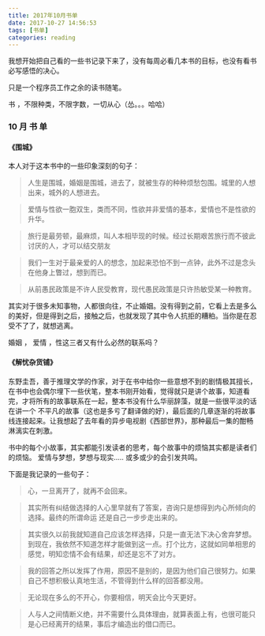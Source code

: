 ```yaml
---
title: 2017年10月书单
date: 2017-10-27 14:56:53
tags: [书单]
categories: reading
---
```


我想开始把自己看的一些书记录下来了，没有每周必看几本书的目标，也没有看书必写感悟的决心。

只是一个程序员工作之余的读书随笔。

书 ，不限种类，不限字数，一切从心（怂。。。哈哈）

<!-- more -->

### 10 月 书 单

#### 《围城》

本人对于这本书中的一些印象深刻的句子：

> 人生是围城，婚姻是围城，进去了，就被生存的种种烦愁包围。城里的人想出来，城外的人想进去。

> 爱情与性欲一胞双生，类而不同，性欲并非爱情的基本，爱情也不是性欲的升华。

> 旅行是最劳顿，最麻烦，叫人本相毕现的时候。经过长期艰苦旅行而不彼此讨厌的人，才可以结交朋友

> 我们一生对于最亲爱的人的想念，加起来恐怕不到一点钟，此外不过是念头在他身上瞥过，想到而已。

> 从前愚民政策是不许人民受教育，现代愚民政策是只许热敏受某一种教育。



其实对于很多未知事物，人都很向往，不止婚姻。没有得到之前，它看上去是多么的美好，但是得到之后，接触之后，也就发现了其中令人抗拒的糟粕。当你是在忍受不了了，就想逃离。

婚姻 ， 爱情 ，性这三者又有什么必然的联系吗？

<!-- 看完这本书，对于这三者也有了一点思考。我现在是有点抗拒婚姻的，是因为看了书中的例子，我怕了？ 不 ，应该是对于婚姻没有那么憧憬了吧。初恋结束后，对于结婚已经失去了那股傻劲了。如果可以的话 ，我会尽量晚点结婚，这么年轻的时候，不想被家庭压着，才刚从大学出来，开始自己的独立生活，实在不想再回到那种状态。 就这样开心的享受一下，单身 或者 恋爱 不好吗？ 书中的男主角（方）也是这样想的吧，所以在回国的船上，即便知道她是有夫之妇，也知道她是在诱惑他，即使知道船一到，他们就要分别，他也愿意享受这段短暂的恋爱，或者叫暧昧。之后，又陷入了苏文纨和唐晓芙的三角恋。这时候的方还是选择爱情--唐晓芙，而不是家世显赫、海龟留学生的女神同学--苏文纨。虽然，之后被苏使计拆散而分手，苏的心里还是忘不了唐。因此，之后他不敢再爱了，他的婚姻也是 再一句气话中 决定了。这样的婚姻 自然是不会幸福的。后面的故事就全是一些鸡毛蒜皮的斗嘴，婚姻生活也没有丝毫的甜蜜可言。 -->

<!-- 但是

人不能被爱情打败。不能因为一次的失败，而把内心藏起来，这是懦弱。

loving can hurt sometimes,but loving can mend your soul.

我对于爱情还是很向往的 ， 初恋的时候不懂事，但是以后的恋情都能好好珍惜，不求终老，但求无悔。婚姻？滚你妈的，老子还没‘玩’够 ，我才不想进‘坟墓’呢！ -->


#### 《解忧杂货铺》

东野圭吾，善于推理文学的作家，对于在书中给你一些意想不到的剧情极其擅长，在书中也会偶尔埋下一些伏笔，整本书刚开始看，觉得就只是讲个故事，知道看完，才将所有的故事联系在一起，整本书没有什么华丽辞藻，就是一些很平淡的话 在讲一个 不平凡的故事（这也是多亏了翻译做的好），最后面的几章逐渐的将故事线连接起来。让我想起了去年看的异步电视剧《西部世界》，那种最后一集的酣畅淋漓实在刺激。

书中的每个小故事，其实都能引发读者的思考，每个故事中的烦恼其实都是读者们的烦恼。 爱情与梦想，梦想与现实..... 或多或少的会引发共鸣。

下面是我记录的一些句子：
> 心，一旦离开了，就再不会回来。

> 其实所有纠结做选择的人心里早就有了答案，咨询只是想得到内心所倾向的选择。最终的所谓命运 还是自己一步步走出来的。

> 其实很久以前我就知道自己应该怎样选择，只是一直无法下决心舍弃梦想。到现在，我依然不知道怎样才能做到这一点。打个比方，这就如同单相思的感觉，明知恋情不会有结果，却还是忘不了对方。

> 我的回答之所以发挥了作用，原因不是别的，是因为他们自己很努力。如果自己不想积极认真地生活，不管得到什么样的回答都没用。

> 无论现在多么的不开心，你要相信，明天会比今天更好。

> 人与人之间情断义绝，并不需要什么具体理由，就算表面上有，也很可能只是心已经离开的结果，事后才编造出的借口而已。















<!-- end -->
